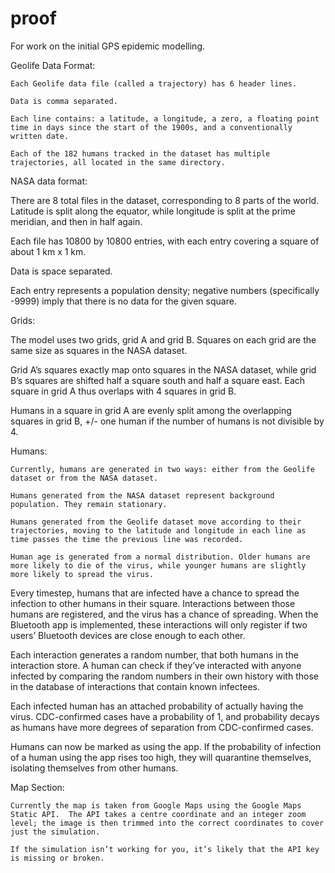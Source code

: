 # proof
For work on the initial GPS epidemic modelling.

Geolife Data Format:

	Each Geolife data file (called a trajectory) has 6 header lines.

	Data is comma separated.

	Each line contains: a latitude, a longitude, a zero, a floating point time in days since the start of the 1900s, and a conventionally written date.

	Each of the 182 humans tracked in the dataset has multiple trajectories, all located in the same directory.


NASA data format:

There are 8 total files in the dataset, corresponding to 8 parts of the world. Latitude is split along the equator, while longitude is split at the prime meridian, and then in half again.

Each file has 10800 by 10800 entries, with each entry covering a square of about 1 km x 1 km.

Data is space separated.

Each entry represents a population density; negative numbers (specifically -9999) imply that there is no data for the given square.

Grids:

The model uses two grids, grid A and grid B. Squares on each grid are the same size as squares in the NASA dataset. 

Grid A’s squares exactly map onto squares in the NASA dataset, while grid B’s squares are shifted half a square south and half a square east. Each square in grid A thus overlaps with 4 squares in grid B.

Humans in a square in grid A are evenly split among the overlapping squares in grid B, +/- one human if the number of humans is not divisible by 4.







Humans:
	
	Currently, humans are generated in two ways: either from the Geolife dataset or from the NASA dataset.

	Humans generated from the NASA dataset represent background population. They remain stationary.

	Humans generated from the Geolife dataset move according to their trajectories, moving to the latitude and longitude in each line as time passes the time the previous line was recorded.

	Human age is generated from a normal distribution. Older humans are more likely to die of the virus, while younger humans are slightly more likely to spread the virus.

Every timestep, humans that are infected have a chance to spread the infection to other humans in their square. Interactions between those humans are registered, and the virus has a chance of spreading. When the Bluetooth app is implemented, these interactions will only register if two users’ Bluetooth devices are close enough to each other.

Each interaction generates a random number, that both humans in the interaction store. A human can check if they’ve interacted with anyone infected by comparing the random numbers in their own history with those in the database of interactions that contain known infectees.

Each infected human has an attached probability of actually having the virus. CDC-confirmed cases have a probability of 1, and probability decays as humans have more degrees of separation from CDC-confirmed cases.

 Humans can now be marked as using the app. If the probability of infection of a human using the app rises too high, they will quarantine themselves, isolating themselves from other humans.

	
Map Section:
	
	Currently the map is taken from Google Maps using the Google Maps Static API.  The API takes a centre coordinate and an integer zoom level; the image is then trimmed into the correct coordinates to cover just the simulation.

	If the simulation isn’t working for you, it’s likely that the API key is missing or broken.

